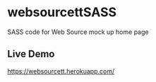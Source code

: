 # websourcettSASS
SASS code for Web Source mock up home page

## Live Demo
https://websourcett.herokuapp.com/
